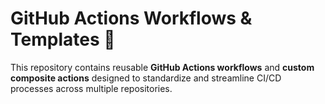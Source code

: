 # GitHub Actions Workflows & Templates 🚀

This repository contains reusable **GitHub Actions workflows** and **custom composite actions** designed to standardize and streamline CI/CD processes across multiple repositories.
